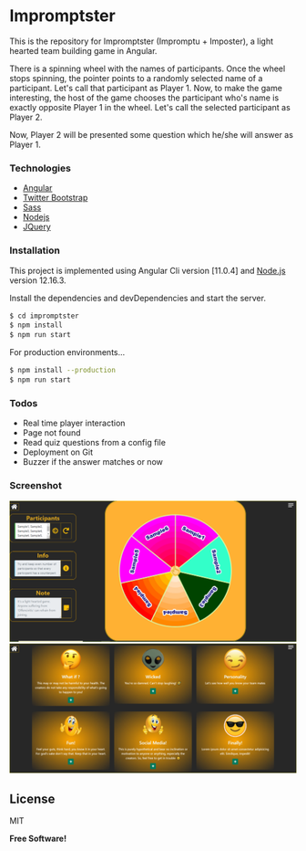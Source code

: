 # Impromptster
This is the repository for Impromptster (Impromptu + Imposter), a light hearted team building game in Angular.

There is a spinning wheel with the names of participants. Once the wheel stops spinning, the pointer points to a randomly selected
name of a participant. Let's call that participant as Player 1. Now, to make the game interesting, the host of the game chooses the
participant who's name is exactly opposite Player 1 in the wheel. Let's call the selected participant as Player 2.

Now, Player 2 will be presented some question which he/she will answer as Player 1.

### Technologies

* <a href="https://angular.io/" target="_blank">Angular</a>
* <a href="https://getbootstrap.com/" target="_blank">Twitter Bootstrap</a>
* <a href="https://sass-lang.com/" target="_blank">Sass</a>
* <a href="https://nodejs.org/" target="_blank">Nodejs</a>
* <a href="https://jquery.com/" target="_blank">JQuery</a>

### Installation

This project is implemented using Angular Cli version [11.0.4] and [Node.js](https://nodejs.org/) version 12.16.3.

Install the dependencies and devDependencies and start the server.

```sh
$ cd impromptster
$ npm install
$ npm run start
```

For production environments...

```sh
$ npm install --production
$ npm run start
```

### Todos

 - Real time player interaction
 - Page not found
 - Read quiz questions from a config file
 - Deployment on Git
 - Buzzer if the answer matches or now
 
### Screenshot

![Screenshot](screenshots/Screenshot-Wheel.PNG?raw=true "Wheel-of-fortune")
![Screenshot](screenshots/Screenshot-Quiz.PNG?raw=true "quiz-questions")

License
----

MIT


**Free Software!**

[//]: # (These are reference links used in the body of this note and get stripped out when the markdown processor does its job. There is no need to format nicely because it shouldn't be seen. Thanks SO - http://stackoverflow.com/questions/4823468/store-comments-in-markdown-syntax)

   [git-repo-url]: <git@github.com:theshekhawat/impromptster.git>
   [node.js]: <http://nodejs.org>
   [Twitter Bootstrap]: <https://getbootstrap.com/>
   [jQuery]: <https://jquery.com>
   [Angular]: <https://angular.io/>
